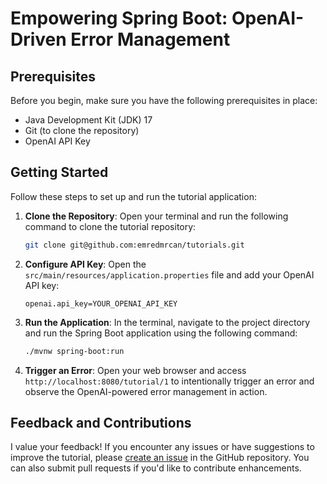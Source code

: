 # Empowering Spring Boot: OpenAI-Driven Error Management

## Prerequisites

Before you begin, make sure you have the following prerequisites in place:

- Java Development Kit (JDK) 17
- Git (to clone the repository)
- OpenAI API Key

## Getting Started

Follow these steps to set up and run the tutorial application:

1. **Clone the Repository**: Open your terminal and run the following command to clone the tutorial repository:
   ```bash
   git clone git@github.com:emredmrcan/tutorials.git
   ```

2. **Configure API Key**: Open the `src/main/resources/application.properties` file and add your OpenAI API key:
   ```properties
   openai.api_key=YOUR_OPENAI_API_KEY
   ```

3. **Run the Application**: In the terminal, navigate to the project directory and run the Spring Boot application using the following command:
   ```bash
   ./mvnw spring-boot:run
   ```

4. **Trigger an Error**: Open your web browser and access `http://localhost:8080/tutorial/1` to intentionally trigger an error and observe the OpenAI-powered error management in action.

## Feedback and Contributions

I value your feedback! If you encounter any issues or have suggestions to improve the tutorial, please [create an issue](https://github.com/emredmrcan/tutorials/issues) in the GitHub repository. You
can also submit pull requests if you'd like to contribute enhancements.